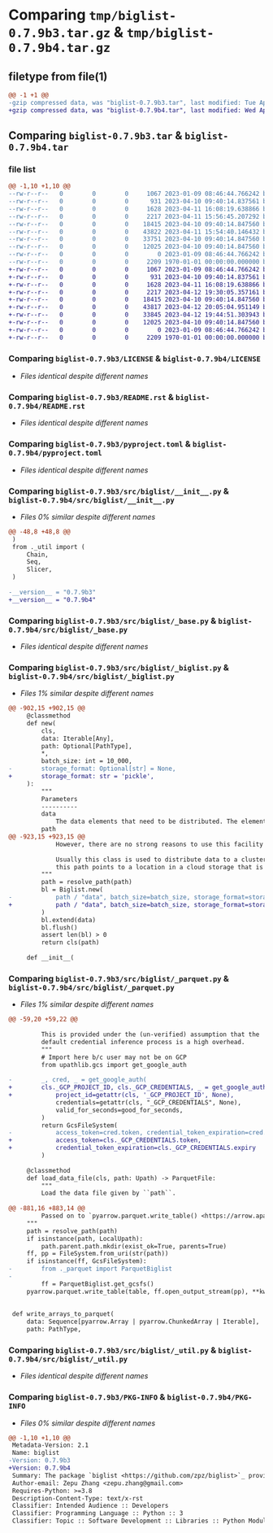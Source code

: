 # Comparing `tmp/biglist-0.7.9b3.tar.gz` & `tmp/biglist-0.7.9b4.tar.gz`

## filetype from file(1)

```diff
@@ -1 +1 @@
-gzip compressed data, was "biglist-0.7.9b3.tar", last modified: Tue Apr 11 16:10:10 2023, max compression
+gzip compressed data, was "biglist-0.7.9b4.tar", last modified: Wed Apr 12 20:07:25 2023, max compression
```

## Comparing `biglist-0.7.9b3.tar` & `biglist-0.7.9b4.tar`

### file list

```diff
@@ -1,10 +1,10 @@
--rw-r--r--   0        0        0     1067 2023-01-09 08:46:44.766242 biglist-0.7.9b3/LICENSE
--rw-r--r--   0        0        0      931 2023-04-10 09:40:14.837561 biglist-0.7.9b3/README.rst
--rw-r--r--   0        0        0     1628 2023-04-11 16:08:19.638866 biglist-0.7.9b3/pyproject.toml
--rw-r--r--   0        0        0     2217 2023-04-11 15:56:45.207292 biglist-0.7.9b3/src/biglist/__init__.py
--rw-r--r--   0        0        0    18415 2023-04-10 09:40:14.847560 biglist-0.7.9b3/src/biglist/_base.py
--rw-r--r--   0        0        0    43822 2023-04-11 15:54:40.146432 biglist-0.7.9b3/src/biglist/_biglist.py
--rw-r--r--   0        0        0    33751 2023-04-10 09:40:14.847560 biglist-0.7.9b3/src/biglist/_parquet.py
--rw-r--r--   0        0        0    12025 2023-04-10 09:40:14.847560 biglist-0.7.9b3/src/biglist/_util.py
--rw-r--r--   0        0        0        0 2023-01-09 08:46:44.766242 biglist-0.7.9b3/src/biglist/py.typed
--rw-r--r--   0        0        0     2209 1970-01-01 00:00:00.000000 biglist-0.7.9b3/PKG-INFO
+-rw-r--r--   0        0        0     1067 2023-01-09 08:46:44.766242 biglist-0.7.9b4/LICENSE
+-rw-r--r--   0        0        0      931 2023-04-10 09:40:14.837561 biglist-0.7.9b4/README.rst
+-rw-r--r--   0        0        0     1628 2023-04-11 16:08:19.638866 biglist-0.7.9b4/pyproject.toml
+-rw-r--r--   0        0        0     2217 2023-04-12 19:30:05.357161 biglist-0.7.9b4/src/biglist/__init__.py
+-rw-r--r--   0        0        0    18415 2023-04-10 09:40:14.847560 biglist-0.7.9b4/src/biglist/_base.py
+-rw-r--r--   0        0        0    43817 2023-04-12 20:05:04.951149 biglist-0.7.9b4/src/biglist/_biglist.py
+-rw-r--r--   0        0        0    33845 2023-04-12 19:44:51.303943 biglist-0.7.9b4/src/biglist/_parquet.py
+-rw-r--r--   0        0        0    12025 2023-04-10 09:40:14.847560 biglist-0.7.9b4/src/biglist/_util.py
+-rw-r--r--   0        0        0        0 2023-01-09 08:46:44.766242 biglist-0.7.9b4/src/biglist/py.typed
+-rw-r--r--   0        0        0     2209 1970-01-01 00:00:00.000000 biglist-0.7.9b4/PKG-INFO
```

### Comparing `biglist-0.7.9b3/LICENSE` & `biglist-0.7.9b4/LICENSE`

 * *Files identical despite different names*

### Comparing `biglist-0.7.9b3/README.rst` & `biglist-0.7.9b4/README.rst`

 * *Files identical despite different names*

### Comparing `biglist-0.7.9b3/pyproject.toml` & `biglist-0.7.9b4/pyproject.toml`

 * *Files identical despite different names*

### Comparing `biglist-0.7.9b3/src/biglist/__init__.py` & `biglist-0.7.9b4/src/biglist/__init__.py`

 * *Files 0% similar despite different names*

```diff
@@ -48,8 +48,8 @@
 )
 from ._util import (
     Chain,
     Seq,
     Slicer,
 )
 
-__version__ = "0.7.9b3"
+__version__ = "0.7.9b4"
```

### Comparing `biglist-0.7.9b3/src/biglist/_base.py` & `biglist-0.7.9b4/src/biglist/_base.py`

 * *Files identical despite different names*

### Comparing `biglist-0.7.9b3/src/biglist/_biglist.py` & `biglist-0.7.9b4/src/biglist/_biglist.py`

 * *Files 1% similar despite different names*

```diff
@@ -902,15 +902,15 @@
     @classmethod
     def new(
         cls,
         data: Iterable[Any],
         path: Optional[PathType],
         *,
         batch_size: int = 10_000,
-        storage_format: Optional[str] = None,
+        storage_format: str = 'pickle',
     ):
         """
         Parameters
         ----------
         data
             The data elements that need to be distributed. The elements should be pickle-able.
         path
@@ -923,15 +923,15 @@
             However, there are no strong reasons to use this facility on a local machine.
 
             Usually this class is used to distribute data to a cluster of machines, hence
             this path points to a location in a cloud storage that is supported by ``upathlib``.
         """
         path = resolve_path(path)
         bl = Biglist.new(
-            path / "data", batch_size=batch_size, storage_format=storage_format
+            path / "data", batch_size=batch_size, storage_format=storage_format,
         )
         bl.extend(data)
         bl.flush()
         assert len(bl) > 0
         return cls(path)
 
     def __init__(
```

### Comparing `biglist-0.7.9b3/src/biglist/_parquet.py` & `biglist-0.7.9b4/src/biglist/_parquet.py`

 * *Files 1% similar despite different names*

```diff
@@ -59,20 +59,22 @@
 
         This is provided under the (un-verified) assumption that the
         default credential inference process is a high overhead.
         """
         # Import here b/c user may not be on GCP
         from upathlib.gcs import get_google_auth
 
-        _, cred, _ = get_google_auth(
+        cls._GCP_PROJECT_ID, cls._GCP_CREDENTIALS, _ = get_google_auth(
+            project_id=getattr(cls, '_GCP_PROJECT_ID', None),
             credentials=getattr(cls, "_GCP_CREDENTIALS", None),
             valid_for_seconds=good_for_seconds,
         )
         return GcsFileSystem(
-            access_token=cred.token, credential_token_expiration=cred.expiry
+            access_token=cls._GCP_CREDENTIALS.token,
+            credential_token_expiration=cls._GCP_CREDENTIALS.expiry
         )
 
     @classmethod
     def load_data_file(cls, path: Upath) -> ParquetFile:
         """
         Load the data file given by ``path``.
 
@@ -881,16 +883,14 @@
         Passed on to `pyarrow.parquet.write_table() <https://arrow.apache.org/docs/python/generated/pyarrow.parquet.write_table.html>`_.
     """
     path = resolve_path(path)
     if isinstance(path, LocalUpath):
         path.parent.path.mkdir(exist_ok=True, parents=True)
     ff, pp = FileSystem.from_uri(str(path))
     if isinstance(ff, GcsFileSystem):
-        from ._parquet import ParquetBiglist
-
         ff = ParquetBiglist.get_gcsfs()
     pyarrow.parquet.write_table(table, ff.open_output_stream(pp), **kwargs)
 
 
 def write_arrays_to_parquet(
     data: Sequence[pyarrow.Array | pyarrow.ChunkedArray | Iterable],
     path: PathType,
```

### Comparing `biglist-0.7.9b3/src/biglist/_util.py` & `biglist-0.7.9b4/src/biglist/_util.py`

 * *Files identical despite different names*

### Comparing `biglist-0.7.9b3/PKG-INFO` & `biglist-0.7.9b4/PKG-INFO`

 * *Files 0% similar despite different names*

```diff
@@ -1,10 +1,10 @@
 Metadata-Version: 2.1
 Name: biglist
-Version: 0.7.9b3
+Version: 0.7.9b4
 Summary: The package `biglist <https://github.com/zpz/biglist>`_ provides persisted, out-of-memory Python data structures
 Author-email: Zepu Zhang <zepu.zhang@gmail.com>
 Requires-Python: >=3.8
 Description-Content-Type: text/x-rst
 Classifier: Intended Audience :: Developers
 Classifier: Programming Language :: Python :: 3
 Classifier: Topic :: Software Development :: Libraries :: Python Modules
```

